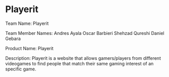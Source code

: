 Playerit
======

Team Name: Playerit

Team Member Names:
Andres Ayala
Oscar Barbieri
Shehzad Qureshi
Daniel Gebara

Product Name: Playerit

Description:
Playerit is a website that allows gamers/players from different videogames to find people that match their same gaming interest of an specific game.
